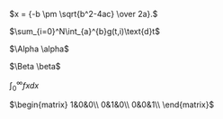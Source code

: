 $x = {-b \pm \sqrt{b^2-4ac} \over 2a}.$

$\sum_{i=0}^N\int_{a}^{b}g(t,i)\text{d}t$

$\Alpha \alpha$

$\Beta \beta$

$\int_0^\infty{fxdx}$

$\begin{matrix}
1&0&0\\
0&1&0\\
0&0&1\\
\end{matrix}$
